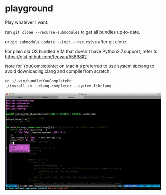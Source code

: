 playground
==========

Play whatever I want.


run `git clone --recurse-submodules` to get all bundles up-to-date.

or `git submodule update --init --recursive` after git clone.


For plain old OS bundled VIM that doesn't have Python2.7 support, refer to https://gist.github.com/feuvan/5589882

Note for YouCompleteMe: on Mac it's preferred to use system libclang to avoid downloading clang and compile from scratch.
```
cd ~/.vim/bundle/YouCompleteMe
./install.sh --clang-completer --system-libclang
```

![Screenshot](https://github.com/feuvan/playground/raw/master/vim-screenshot.png)